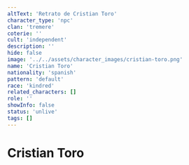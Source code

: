 ```yaml
---
altText: 'Retrato de Cristian Toro'
character_type: 'npc'
clan: 'tremere'
coterie: ''
cult: 'independent'
description: ''
hide: false
image: '../../assets/character_images/cristian-toro.png'
name: 'Cristian Toro'
nationality: 'spanish'
pattern: 'default'
race: 'kindred'
related_characters: []
role: ''
showInfo: false
status: 'unlive'
tags: []
---
```


# Cristian Toro
